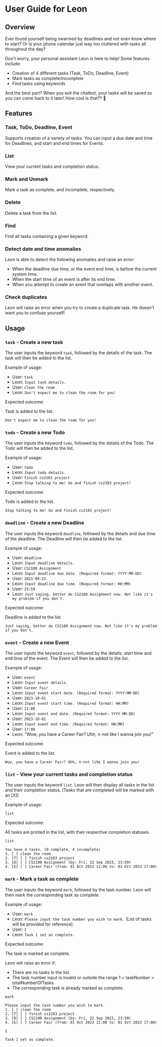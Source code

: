 # User Guide for Leon

## Overview

Ever found yourself being swarmed by deadlines and not even know where to start? Or is your phone calendar just way too cluttered with tasks all throughout the day?

Don't worry, your personal assistant Leon is here to help! Some features include:

- Creation of 4 different tasks (Task, ToDo, Deadline, Event)
- Mark tasks as complete/incomplete
- Find tasks using keywords

And the best part? When you exit the chatbot, your tasks will be saved so you can come back to it later! How cool is that?? 🤪


## Features 

### Task, ToDo, Deadline, Event

Supports creation of a variety of tasks. You can input a due date and time for Deadlines, and start and end times for Events.

### List

View your current tasks and completion status.

### Mark and Unmark

Mark a task as complete, and incomplete, respectively.

### Delete

Delete a task from the list.

### Find

Find all tasks containing a given keyword.

### Detect date and time anomalies

Leon is able to detect the following anomalies and raise an error:

- When the deadline due time, or the event end time, is before the current system time.
- When the start time of an event is after its end time.
- When you attempt to create an event that overlaps with another event.

### Check duplicates

Leon will raise an error when you try to create a duplicate task. He doesn't want you to confuse yourself!

## Usage

### `task` - Create a new task

The user inputs the keyword `task`, followed by the details of the task. The task will then be added to the list.

Example of usage: 

- User: `task`
- Leon: `Input task details.`
- User: `clean the room`
- Leon: `Don't expect me to clean the room for you!`

Expected outcome:

Task is added to the list.

```
Don't expect me to clean the room for you!
```

### `todo` - Create a new Todo

The user inputs the keyword `todo`, followed by the details of the Todo. The Todo will then be added to the list.

Example of usage: 

- User: `todo`
- Leon: `Input todo details.`
- User: `finish cs2103 project`
- Leon: `Stop talking to me! Go and finish cs2103 project!`

Expected outcome:

Todo is added to the list.

```
Stop talking to me! Go and finish cs2103 project!
```

### `deadline` - Create a new Deadline

The user inputs the keyword `deadline`, followed by the details and due time of the deadline. The Deadline will then be added to the list.

Example of usage: 

- User: `deadline`
- Leon: `Input deadline details.`
- User: `CS2100 Assignment`
- Leon: `Input deadline due date. (Required format: YYYY-MM-DD)`
- User: `2023-09-22`
- Leon: `Input deadline due time. (Required format: HH:MM)`
- User: `23:59`
- Leon: `Just saying, better do CS2100 Assignment now. Not like it's my problem if you don't.`

Expected outcome:

Deadline is added to the list.

```
Just saying, better do CS2100 Assignment now. Not like it's my problem if you don't.
```

### `event` - Create a new Event

The user inputs the keyword `event`, followed by the details, start time and end time of the event. The Event will then be added to the list.

Example of usage: 

- User: `event`
- Leon: `Input event details.`
- User: `Career Fair`
- Leon: `Input event start date. (Required format: YYYY-MM-DD)`
- User: `2023-10-01`
- Leon: `Input event start time. (Required format: HH:MM)`
- User: `11:00`
- Leon: `Input event end date. (Required format: YYYY-MM-DD)`
- User: `2023-10-01`
- Leon: `Input event end time. (Required format: HH:MM)`
- User: `17:00`
- Leon: "Wow, you have a Career Fair? Uhh, n-not like I wanna join you!"


Expected outcome:

Event is added to the list.

```
Wow, you have a Career Fair? Uhh, n-not like I wanna join you!
```

### `list` - View your current tasks and completion status

The user inputs the keyword `list`. Leon will then display all tasks in the list and their completion status. (Tasks that are completed will be marked with an [X])

Example of usage:

`list`

Expected outcome:

All tasks are printed in the list, with their respective completion statuses.

```
list

You have 4 tasks. (0 complete, 4 incomplete)
1. [ ] clean the room
2. [T] [ ] finish cs2103 project
3. [D] [ ] CS2100 Assignment (by: Fri, 22 Sep 2023, 23:59)
4. [E] [ ] Career Fair (from: 01 Oct 2023 11:00 to: 01 Oct 2023 17:00)
```

### `mark` - Mark a task as complete

The user inputs the keyword `mark`, followed by the task number. Leon will then mark the corresponding task as complete.

Example of usage:

- User: `mark`
- Leon: `Please input the task number you wish to mark.` (List of tasks will be provided for reference)
- User: `1`
- Leon: `Task 1 set as complete.`

Expected outcome:

The task is marked as complete.

Leon will raise an error if:

- There are no tasks in the list.
- The task number input is invalid or outside the range 1 < taskNumber < totalNumberOfTasks.
- The corresponding task is already marked as complete.

```
mark

Please input the task number you wish to mark.
1. [ ] clean the room
2. [T] [ ] finish cs2103 project
3. [D] [ ] CS2100 Assignment (by: Fri, 22 Sep 2023, 23:59)
4. [E] [ ] Career Fair (from: 01 Oct 2023 11:00 to: 01 Oct 2023 17:00)

1

Task 1 set as complete.
```


